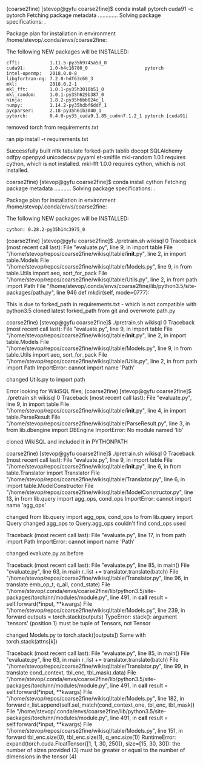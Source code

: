(coarse2fine) [stevop@gyfu coarse2fine]$ conda install pytorch cuda91 -c pytorch
Fetching package metadata .............
Solving package specifications: .

Package plan for installation in environment /home/stevop/.conda/envs/coarse2fine:

The following NEW packages will be INSTALLED:

    cffi:           1.11.5-py35h9745a5d_0                     
    cuda91:         1.0-h4c16780_0                     pytorch
    intel-openmp:   2018.0.0-8                                
    libgfortran-ng: 7.2.0-hdf63c60_3                          
    mkl:            2018.0.2-1                                
    mkl_fft:        1.0.1-py35h3010b51_0                      
    mkl_random:     1.0.1-py35h629b387_0                      
    ninja:          1.8.2-py35h6bb024c_1                      
    numpy:          1.14.2-py35hdbf6ddf_1                     
    pycparser:      2.18-py35h61b3040_1                       
    pytorch:        0.4.0-py35_cuda9.1.85_cudnn7.1.2_1 pytorch [cuda91]

removed torch from requirements.txt

ran pip install -r requirements.txt

Successfully built nltk tabulate forked-path tablib docopt SQLAlchemy odfpy openpyxl unicodecsv pyyaml et-xmlfile
mkl-random 1.0.1 requires cython, which is not installed.
mkl-fft 1.0.0 requires cython, which is not installed.

coarse2fine) [stevop@gyfu coarse2fine]$ conda install cython
Fetching package metadata ...........
Solving package specifications: .

Package plan for installation in environment /home/stevop/.conda/envs/coarse2fine:

The following NEW packages will be INSTALLED:

    cython: 0.28.2-py35h14c3975_0



(coarse2fine) [stevop@gyfu coarse2fine]$ ./pretrain.sh wikisql 0
Traceback (most recent call last):
  File "evaluate.py", line 9, in <module>
    import table
  File "/home/stevop/repos/coarse2fine/wikisql/table/__init__.py", line 2, in <module>
    import table.Models
  File "/home/stevop/repos/coarse2fine/wikisql/table/Models.py", line 9, in <module>
    from table.Utils import aeq, sort_for_pack
  File "/home/stevop/repos/coarse2fine/wikisql/table/Utils.py", line 2, in <module>
    from path import Path
  File "/home/stevop/.conda/envs/coarse2fine/lib/python3.5/site-packages/path.py", line 946
    def mkdir(self, mode=0777):

This is due to forked_path in requirements.txt - which is not compatible with python3.5
cloned latest forked_path from git and overwrote path.py

coarse2fine) [stevop@gyfu coarse2fine]$ ./pretrain.sh wikisql 0
Traceback (most recent call last):
  File "evaluate.py", line 9, in <module>
    import table
  File "/home/stevop/repos/coarse2fine/wikisql/table/__init__.py", line 2, in <module>
    import table.Models
  File "/home/stevop/repos/coarse2fine/wikisql/table/Models.py", line 9, in <module>
    from table.Utils import aeq, sort_for_pack
  File "/home/stevop/repos/coarse2fine/wikisql/table/Utils.py", line 2, in <module>
    from path import Path
ImportError: cannot import name 'Path'

changed Utils.py to import path

Error looking for WikiSQL files;
(coarse2fine) [stevop@gyfu coarse2fine]$ ./pretrain.sh wikisql 0
Traceback (most recent call last):
  File "evaluate.py", line 9, in <module>
    import table
  File "/home/stevop/repos/coarse2fine/wikisql/table/__init__.py", line 4, in <module>
    import table.ParseResult
  File "/home/stevop/repos/coarse2fine/wikisql/table/ParseResult.py", line 3, in <module>
    from lib.dbengine import DBEngine
ImportError: No module named 'lib'

cloned WikiSQL and included it in PYTHONPATH


coarse2fine) [stevop@gyfu coarse2fine]$ ./pretrain.sh wikisql 0
Traceback (most recent call last):
  File "evaluate.py", line 9, in <module>
    import table
  File "/home/stevop/repos/coarse2fine/wikisql/table/__init__.py", line 6, in <module>
    from table.Translator import Translator
  File "/home/stevop/repos/coarse2fine/wikisql/table/Translator.py", line 6, in <module>
    import table.ModelConstructor
  File "/home/stevop/repos/coarse2fine/wikisql/table/ModelConstructor.py", line 13, in <module>
    from lib.query import agg_ops, cond_ops
ImportError: cannot import name 'agg_ops'

changed from lib.query import agg_ops, cond_ops to from lib.query import Query
changed agg_ops to Query.agg_ops
couldn't find cond_ops used

Traceback (most recent call last):
  File "evaluate.py", line 17, in <module>
    from path import Path
ImportError: cannot import name 'Path'

changed evaluate.py as before


Traceback (most recent call last):
  File "evaluate.py", line 85, in <module>
    main()
  File "evaluate.py", line 63, in main
    r_list += translator.translate(batch)
  File "/home/stevop/repos/coarse2fine/wikisql/table/Translator.py", line 96, in translate
    emb_op_t, q_all, cond_state)
  File "/home/stevop/.conda/envs/coarse2fine/lib/python3.5/site-packages/torch/nn/modules/module.py", line 491, in __call__
    result = self.forward(*input, **kwargs)
  File "/home/stevop/repos/coarse2fine/wikisql/table/Models.py", line 239, in forward
    outputs = torch.stack(outputs)
TypeError: stack(): argument 'tensors' (position 1) must be tuple of Tensors, not Tensor

changed Models.py to torch.stack([outputs])
Same with torch.stack(attns[k])


Traceback (most recent call last):
  File "evaluate.py", line 85, in <module>
    main()
  File "evaluate.py", line 63, in main
    r_list += translator.translate(batch)
  File "/home/stevop/repos/coarse2fine/wikisql/table/Translator.py", line 99, in translate
    cond_context, tbl_enc, tbl_mask).data)
  File "/home/stevop/.conda/envs/coarse2fine/lib/python3.5/site-packages/torch/nn/modules/module.py", line 491, in __call__
    result = self.forward(*input, **kwargs)
  File "/home/stevop/repos/coarse2fine/wikisql/table/Models.py", line 182, in forward
    r_list.append(self.sel_match(cond_context_one, tbl_enc, tbl_mask))
  File "/home/stevop/.conda/envs/coarse2fine/lib/python3.5/site-packages/torch/nn/modules/module.py", line 491, in __call__
    result = self.forward(*input, **kwargs)
  File "/home/stevop/repos/coarse2fine/wikisql/table/Models.py", line 151, in forward
    tbl_enc.size(0), tbl_enc.size(1), q_enc.size(1))
RuntimeError: expand(torch.cuda.FloatTensor{[1, 1, 30, 250]}, size=[15, 30, 30]): the number of sizes provided (3) must be greater or equal to the number of dimensions in the tensor (4)
